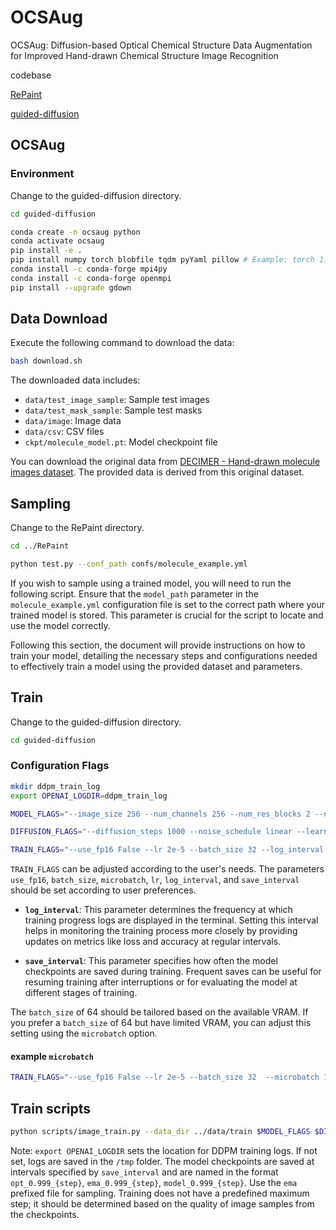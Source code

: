 # OCSAug
OCSAug: Diffusion-based Optical Chemical Structure Data Augmentation for Improved Hand-drawn Chemical Structure Image Recognition

codebase

[RePaint](https://github.com/andreas128/RePaint.git)

[guided-diffusion](https://github.com/openai/guided-diffusion.git)


## OCSAug

### Environment

Change to the guided-diffusion directory.
```bash
cd guided-diffusion
```

```bash
conda create -n ocsaug python
conda activate ocsaug
pip install -e .
pip install numpy torch blobfile tqdm pyYaml pillow # Example: torch 1.7.1+cu110.
conda install -c conda-forge mpi4py
conda install -c conda-forge openmpi
pip install --upgrade gdown
```

## Data Download

Execute the following command to download the data:

```bash
bash download.sh
```

The downloaded data includes:

- `data/test_image_sample`: Sample test images
- `data/test_mask_sample`: Sample test masks
- `data/image`: Image data
- `data/csv`: CSV files
- `ckpt/molecule_model.pt`: Model checkpoint file

You can download the original data from [DECIMER - Hand-drawn molecule images dataset](https://zenodo.org/records/6456306). The provided data is derived from this original dataset.



## Sampling

Change to the RePaint directory.
```bash
cd ../RePaint
```

```bash
python test.py --conf_path confs/molecule_example.yml
```

If you wish to sample using a trained model, you will need to run the following script. Ensure that the `model_path` parameter in the `molecule_example.yml` configuration file is set to the correct path where your trained model is stored. This parameter is crucial for the script to locate and use the model correctly.

Following this section, the document will provide instructions on how to train your model, detailing the necessary steps and configurations needed to effectively train a model using the provided dataset and parameters.

## Train

Change to the guided-diffusion directory.
```bash
cd guided-diffusion
```

### Configuration Flags
```bash
mkdir ddpm_train_log
export OPENAI_LOGDIR=ddpm_train_log

MODEL_FLAGS="--image_size 256 --num_channels 256 --num_res_blocks 2 --num_heads 4 --num_head_channels 64 --attention_resolutions 32,16,8 --dropout 0.0 --use_checkpoint False --use_scale_shift_norm True --resblock_updown True --use_new_attention_order False --num_heads_upsample -1"

DIFFUSION_FLAGS="--diffusion_steps 1000 --noise_schedule linear --learn_sigma True --use_kl False --predict_xstart False --rescale_timesteps False --rescale_learned_sigmas False"

TRAIN_FLAGS="--use_fp16 False --lr 2e-5 --batch_size 32 --log_interval 10 --save_interval 1000"


```

`TRAIN_FLAGS` can be adjusted according to the user's needs. The parameters `use_fp16`, `batch_size`, `microbatch`, `lr`, `log_interval`, and `save_interval` should be set according to user preferences. 

- **`log_interval`**: This parameter determines the frequency at which training progress logs are displayed in the terminal. Setting this interval helps in monitoring the training process more closely by providing updates on metrics like loss and accuracy at regular intervals.
  
- **`save_interval`**: This parameter specifies how often the model checkpoints are saved during training. Frequent saves can be useful for resuming training after interruptions or for evaluating the model at different stages of training.

The `batch_size` of 64 should be tailored based on the available VRAM. If you prefer a `batch_size` of 64 but have limited VRAM, you can adjust this setting using the `microbatch` option.


#### example `microbatch`
```bash
TRAIN_FLAGS="--use_fp16 False --lr 2e-5 --batch_size 32  --microbatch 1 --log_interval 10 --save_interval 1000"
```

## Train scripts

```bash
python scripts/image_train.py --data_dir ../data/train $MODEL_FLAGS $DIFFUSION_FLAGS $TRAIN_FLAGS
```

Note: `export OPENAI_LOGDIR` sets the location for DDPM training logs. If not set, logs are saved in the `/tmp` folder. The model checkpoints are saved at intervals specified by `save_interval` and are named in the format `opt_0.999_{step}`, `ema_0.999_{step}`, `model_0.999_{step}`. Use the `ema` prefixed file for sampling. Training does not have a predefined maximum step; it should be determined based on the quality of image samples from the checkpoints. 

